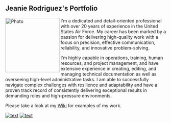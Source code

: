 ## Jeanie Rodriguez's Portfolio

<img align="left" src=https://github.com/Jeanie-Rodriguez/Portfolio/blob/main/Profile%20Picture.png alt=Photo of Jeanie width="170"/>

I'm a dedicated and detail-oriented professional with over 20 years of experience in the United States Air Force. My career has been marked by a passion for delivering high-quality work with a focus on precision, effective communication, reliability, and innovative problem-solving.

I'm highly capable in operations, training, human resources, and project management, and have extensive experience in creating, editing, and managing technical documentation as well as overseeing high-level administrative tasks. I am able to successfully navigate complex challenges with resilience and adaptability and have a proven track record of consistently delivering exceptional results in demanding roles and high-pressure environments.

Please take a look at my [Wiki](https://github.com/Jeanie-Rodriguez/Portfolio/wiki) for examples of my work.

[![text](https://img.shields.io/badge/LinkedIn-0077B5?style=for-the-badge&logo=linkedin&logoColor=white)](https://www.linkedin.com/in/jeanie-rodriguez)
[![text](https://img.shields.io/badge/Gmail-D14836?style=for-the-badge&logo=gmail&logoColor=white)](jeanie.h.rodriguez@gmail.com) 
